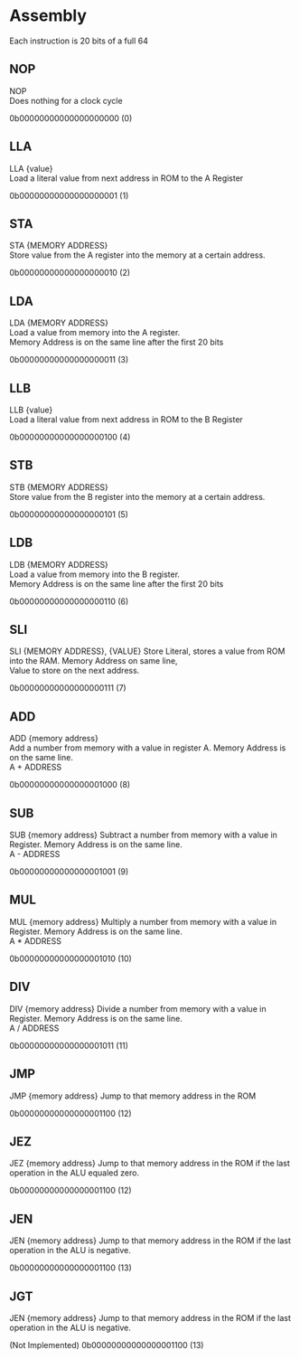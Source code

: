 # Assembly
Each instruction is 20 bits of a full 64
## NOP
NOP  
Does nothing for a clock cycle  

0b00000000000000000000 (0)

## LLA
LLA {value}  
Load a literal value from next address in ROM to the A Register  

0b00000000000000000001 (1)  
## STA
STA {MEMORY ADDRESS}  
Store value from the A register into the memory at a certain address.  

0b00000000000000000010 (2)  
## LDA
LDA {MEMORY ADDRESS}  
Load a value from memory into the A register.   
Memory Address is on the same line after the first 20 bits

0b00000000000000000011 (3)  

## LLB
LLB {value}  
Load a literal value from next address in ROM to the B Register  

0b00000000000000000100 (4)  
## STB
STB {MEMORY ADDRESS}  
Store value from the B register into the memory at a certain address.  

0b00000000000000000101 (5)
## LDB
LDB {MEMORY ADDRESS}  
Load a value from memory into the B register.   
Memory Address is on the same line after the first 20 bits

0b00000000000000000110 (6)  

## SLI
SLI {MEMORY ADDRESS}, {VALUE}
Store Literal, stores a value from ROM into the RAM. Memory Address on same line,  
Value to store on the next address.  

0b00000000000000000111 (7) 

## ADD
ADD {memory address}  
Add a number from memory with a value in register A. Memory Address is on the same line.  
A + ADDRESS  

0b00000000000000001000 (8)

## SUB
SUB {memory address}
Subtract a number from memory with a value in Register. Memory Address is on the same line.  
A - ADDRESS  

0b00000000000000001001 (9)

## MUL
MUL {memory address}
Multiply a number from memory with a value in Register. Memory Address is on the same line.  
A * ADDRESS  

0b00000000000000001010 (10)

## DIV
DIV {memory address}
Divide a number from memory with a value in Register. Memory Address is on the same line.  
A / ADDRESS  

0b00000000000000001011 (11)

## JMP
JMP {memory address}
Jump to that memory address in the ROM 

0b00000000000000001100 (12)

## JEZ
JEZ {memory address}
Jump to that memory address in the ROM if the last operation in the ALU equaled zero.  

0b00000000000000001100 (12)

## JEN
JEN {memory address}
Jump to that memory address in the ROM if the last operation in the ALU is negative.  

0b00000000000000001100 (13)

## JGT
JEN {memory address}
Jump to that memory address in the ROM if the last operation in the ALU is negative.  

(Not Implemented)
0b00000000000000001100 (13)